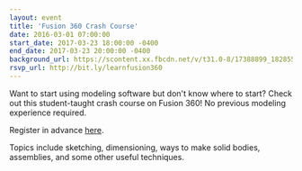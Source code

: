 ```yaml
---
layout: event
title: 'Fusion 360 Crash Course'
date: 2016-03-01 07:00:00
start_date: 2017-03-23 18:00:00 -0400
end_date: 2017-03-23 20:00:00 -0400
background_url: https://scontent.xx.fbcdn.net/v/t31.0-8/17388899_1828559937401876_6908466682326659621_o.jpg?oh=8dff8d548610f81320634ff1220b36ef&oe=596A7F48
rsvp_url: http://bit.ly/learnfusion360
---
```


Want to start using modeling software but don't know where to start? Check out
this student-taught crash course on Fusion 360! No previous modeling experience
required.

Register in advance [here](http://bit.ly/learnfusion360).

Topics include sketching, dimensioning, ways to make solid bodies, assemblies,
and some other useful techniques.

